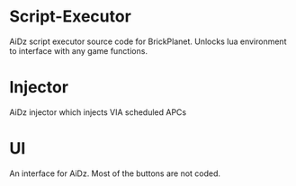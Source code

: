 # Script-Executor
AiDz script executor source code for BrickPlanet. Unlocks lua environment to interface with any game functions.

# Injector
AiDz injector which injects VIA scheduled APCs

# UI
An interface for AiDz. Most of the buttons are not coded.
